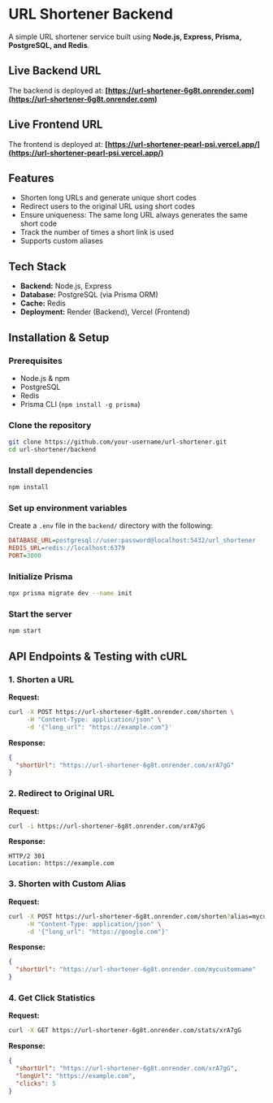 # URL Shortener Backend

A simple URL shortener service built using **Node.js, Express, Prisma, PostgreSQL, and Redis**.


## Live Backend URL
The backend is deployed at: **[https://url-shortener-6g8t.onrender.com](https://url-shortener-6g8t.onrender.com)**

## Live Frontend URL
The frontend is deployed at: **[https://url-shortener-pearl-psi.vercel.app/](https://url-shortener-pearl-psi.vercel.app/)**



## Features
- Shorten long URLs and generate unique short codes
- Redirect users to the original URL using short codes
- Ensure uniqueness: The same long URL always generates the same short code
- Track the number of times a short link is used
- Supports custom aliases

## Tech Stack
- **Backend:** Node.js, Express
- **Database:** PostgreSQL (via Prisma ORM)
- **Cache:** Redis
- **Deployment:** Render (Backend), Vercel (Frontend)

## Installation & Setup
### Prerequisites
- Node.js & npm
- PostgreSQL
- Redis
- Prisma CLI (`npm install -g prisma`)

### Clone the repository
```sh
git clone https://github.com/your-username/url-shortener.git
cd url-shortener/backend
```

### Install dependencies
```sh
npm install
```

### Set up environment variables
Create a `.env` file in the `backend/` directory with the following:
```ini
DATABASE_URL=postgresql://user:password@localhost:5432/url_shortener
REDIS_URL=redis://localhost:6379
PORT=3000
```

### Initialize Prisma
```sh
npx prisma migrate dev --name init
```

### Start the server
```sh
npm start
```

## API Endpoints & Testing with cURL

### 1. Shorten a URL
**Request:**
```sh
curl -X POST https://url-shortener-6g8t.onrender.com/shorten \
     -H "Content-Type: application/json" \
     -d '{"long_url": "https://example.com"}'
```
**Response:**
```json
{
  "shortUrl": "https://url-shortener-6g8t.onrender.com/xrA7gG"
}
```

### 2. Redirect to Original URL
**Request:**
```sh
curl -i https://url-shortener-6g8t.onrender.com/xrA7gG
```
**Response:**
```http
HTTP/2 301
Location: https://example.com
```

### 3. Shorten with Custom Alias
**Request:**
```sh
curl -X POST https://url-shortener-6g8t.onrender.com/shorten?alias=mycustomname \
     -H "Content-Type: application/json" \
     -d '{"long_url": "https://google.com"}'
```
**Response:**
```json
{
  "shortUrl": "https://url-shortener-6g8t.onrender.com/mycustomname"
}
```

### 4. Get Click Statistics
**Request:**
```sh
curl -X GET https://url-shortener-6g8t.onrender.com/stats/xrA7gG
```
**Response:**
```json
{
  "shortUrl": "https://url-shortener-6g8t.onrender.com/xrA7gG",
  "longUrl": "https://example.com",
  "clicks": 5
}
```


